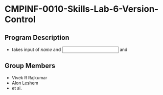 # CMPINF-0010-Skills-Lab-6-Version-Control
## Program Description
- takes input of *name* and *<input>* and *<does something>*
## Group Members
- Vivek R Rajkumar
- Alon Leshem
- et al. 
